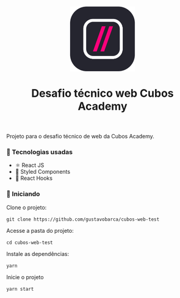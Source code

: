 <h1 align="center">
    <img alt="Cubos logo" width="170" src="src/assets/images/cubos_logo.png" />
    </br>
    </br>
    Desafio técnico web Cubos Academy
    </br>
    </br>
</h1>

Projeto para o desafio técnico de web da Cubos Academy.

### 🧩 Tecnologias usadas

- ⚛️ React JS
- 💅 Styled Components
- 🎣 React Hooks

###  🚀 Iniciando

Clone o projeto:

    git clone https://github.com/gustavobarca/cubos-web-test
    
Acesse a pasta do projeto:

    cd cubos-web-test

Instale as dependências:

    yarn

Inicie o projeto

    yarn start
    

    
